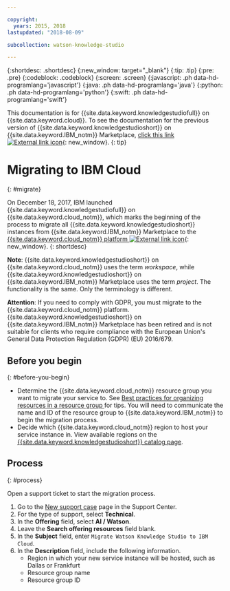 ```yaml
---

copyright:
  years: 2015, 2018
lastupdated: "2018-08-09"

subcollection: watson-knowledge-studio

---
```


{:shortdesc: .shortdesc}
{:new_window: target="_blank"}
{:tip: .tip}
{:pre: .pre}
{:codeblock: .codeblock}
{:screen: .screen}
{:javascript: .ph data-hd-programlang='javascript'}
{:java: .ph data-hd-programlang='java'}
{:python: .ph data-hd-programlang='python'}
{:swift: .ph data-hd-programlang='swift'}

This documentation is for {{site.data.keyword.knowledgestudiofull}} on {{site.data.keyword.cloud}}. To see the documentation for the previous version of {{site.data.keyword.knowledgestudioshort}} on {{site.data.keyword.IBM_notm}} Marketplace, [click this link ![External link icon](../../icons/launch-glyph.svg "External link icon")](https://{DomainName}/docs/services/knowledge-studio?topic=knowledge-studio-client-migration){: new_window}.
{: tip}

# Migrating to IBM Cloud
{: #migrate}

On December 18, 2017, IBM launched {{site.data.keyword.knowledgestudiofull}} on {{site.data.keyword.cloud_notm}}, which marks the beginning of the process to migrate all {{site.data.keyword.knowledgestudioshort}} instances from {{site.data.keyword.IBM_notm}} Marketplace to the [{{site.data.keyword.cloud_notm}} platform ![External link icon](../../icons/launch-glyph.svg "External link icon")](https://www.ibm.com/blogs/bluemix/2017/12/watson-knowledge-studio-ibm-cloud/){: new_window}.
{: shortdesc}

**Note**: {{site.data.keyword.knowledgestudioshort}} on {{site.data.keyword.cloud_notm}} uses the term _workspace_, while {{site.data.keyword.knowledgestudioshort}} on {{site.data.keyword.IBM_notm}} Marketplace uses the term _project_. The functionality is the same. Only the terminology is different.

**Attention**: If you need to comply with GDPR, you must migrate to the {{site.data.keyword.cloud_notm}} platform. {{site.data.keyword.knowledgestudioshort}} on {{site.data.keyword.IBM_notm}} Marketplace has been retired and is not suitable for clients who require compliance with the European Union's General Data Protection Regulation (GDPR) (EU) 2016/679.

## Before you begin
{: #before-you-begin}

- Determine the {{site.data.keyword.cloud_notm}} resource group you want to migrate your service to. See [Best practices for organizing resources in a resource group
](https://cloud.ibm.com/docs/resources?topic=resources-bp_resourcegroups) for tips. You will need to communicate the name and ID of the resource group to {{site.data.keyword.IBM_notm}} to begin the migration process.
- Decide which {{site.data.keyword.cloud_notm}} region to host your service instance in. View available regions on the [{{site.data.keyword.knowledgestudioshort}} catalog page](https://cloud.ibm.com/catalog/services/knowledge-studio).

## Process
{: #process}

Open a support ticket to start the migration process.

1. Go to the [New support case](https://cloud.ibm.com/unifiedsupport/cases/add) page in the Support Center.
1. For the type of support, select **Technical**.
1. In the **Offering** field, select **AI / Watson**.
1. Leave the **Search offering resources** field blank.
1. In the **Subject** field, enter `Migrate Watson Knowledge Studio to IBM Cloud`.
1. In the **Description** field, include the following information.
    - Region in which your new service instance will be hosted, such as Dallas or Frankfurt
    - Resource group name
    - Resource group ID
